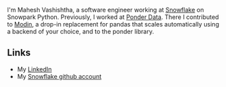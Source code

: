 I'm Mahesh Vashishtha, a software engineer working at [Snowflake](https://www.snowflake.com/) on Snowpark Python. Previously, I worked at [Ponder Data](https://www.ponder.io). There I contributed to [Modin](https://github.com/modin-project/modin), a drop-in replacement for pandas that scales automatically using a backend of your choice, and to the ponder library.

## Links
- My [LinkedIn](https://www.linkedin.com/in/maheshvash/)
- My [Snowflake github account](https://github.com/sfc-gh-mvashishtha)
